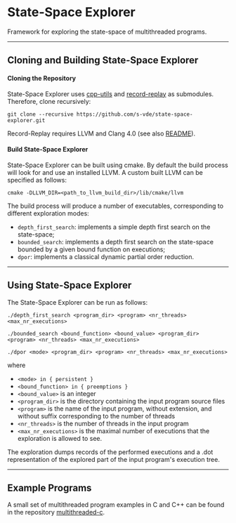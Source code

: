 # State-Space Explorer
Framework for exploring the state-space of multithreaded programs.

---

## Cloning and Building State-Space Explorer 

#### Cloning the Repository

State-Space Explorer uses 
[cpp-utils](https://github.com/s-vde/cpp-utils) and
[record-replay](https://github.com/s-vde/record-replay) as submodules. Therefore, clone recursively:

```
git clone --recursive https://github.com/s-vde/state-space-explorer.git
```

Record-Replay requires LLVM and Clang 4.0 (see also [README](https://github.com/s-vde/record-replay/blob/master/README.md)).

#### Build State-Space Explorer

State-Space Explorer can be built using cmake. By default the build process will look for and use an installed LLVM. A custom built LLVM can be specified as follows:

```
cmake -DLLVM_DIR=<path_to_llvm_build_dir>/lib/cmake/llvm 
```

The build process will produce a number of executables, corresponding to different exploration modes:
* `depth_first_search`: implements a simple depth first search on the state-space;
* `bounded_search`: implements a depth first search on the state-space bounded by a given bound function on executions;
* `dpor`: implements a classical dynamic partial order reduction.

---

## Using State-Space Explorer

The State-Space Explorer can be run as follows:

```
./depth_first_search <program_dir> <program> <nr_threads> <max_nr_executions>
```

```
./bounded_search <bound_function> <bound_value> <program_dir> <program> <nr_threads> <max_nr_executions>
```

```
./dpor <mode> <program_dir> <program> <nr_threads> <max_nr_executions>
```

where
- `<mode> in { persistent }`
- `<bound_function> in { preemptions }`
- `<bound_value>` is an integer
- `<program_dir>` is the directory containing the input program source files
- `<program>` is the name of the input program, without extension, and without suffix corresponding to the number of threads
- `<nr_threads>` is the number of threads in the input program
- `<max_nr_executions>` is the maximal number of executions that the exploration is allowed to see.

The exploration dumps records of the performed executions
and a .dot representation of the explored part of the input program's execution tree.

---

## Example Programs

A small set of multithreaded program examples in C and C++ can be found in the repository [multithreaded-c](https://github.com/s-vde/multithreaded-c).
